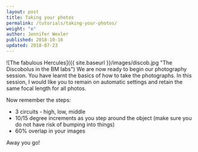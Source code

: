 ```yaml
---
layout: post
title: Taking your photos
permalink: /tutorials/taking-your-photos/
weight: "e"
author: Jennifer Wexler
published: 2018-10-16
updated: 2018-07-23
---
```

![The fabulous Hercules]({{ site.baseurl }}/images/discob.jpg "The Discobolus in the BM labs")
We are now ready to begin our photography session. You have learnt the basics of how to take the photographs.
In this session, I would like you to remain on automatic settings and retain the same focal length for all photos.

Now remember the steps:

* 3 circuits - high, low, middle
* 10/15 degree increments as you step around the object (make sure you do not have risk of bumping into things)
* 60% overlap in your images

Away you go!
